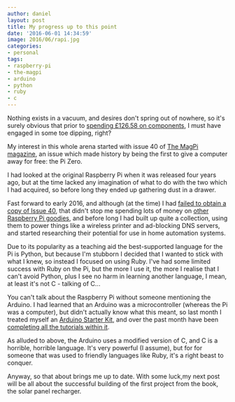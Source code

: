 ```yaml
---
author: daniel
layout: post
title: My progress up to this point
date: '2016-06-01 14:34:59'
image: 2016/06/rapi.jpg
categories:
- personal
tags:
- raspberry-pi
- the-magpi
- arduino
- python
- ruby
- c
---
```


<p class="intro"><span class="dropcap">N</span>othing exists in a vacuum, and desires don't spring out of nowhere, so it's surely obvious that prior to <a href="/2016/05/31/im-officially-126-58-more-prepared-than-i-was-yesterday/">spending £126.58 on components</a>, I must have engaged in some toe dipping, right?</p>

My interest in this whole arena started with issue 40 of [The MagPi magazine](https://www.raspberrypi.org/magpi/), an issue which made history by being the first to give a computer away for free: the Pi Zero.

I had looked at the original Raspberry Pi when it was released four years ago, but at the time lacked any imagination of what to do with the two which I had acquired, so before long they ended up gathering dust in a drawer.

Fast forward to early 2016, and although (at the time) I had [failed to obtain a copy of Issue 40](https://talk.birmingham.io/t/raspberry-pi-zero/2191), that didn't stop me spending lots of money on [other Raspberry Pi goodies](https://talk.birmingham.io/t/what-have-you-done-with-your-raspberry-pi/2332), and before long I had built up quite a collection, using them to power things like a wireless printer and ad-blocking DNS servers, and started researching their potential for use in home automation systems.

Due to its popularity as a teaching aid the best-supported language for the Pi is Python, but because I'm stubborn I decided that I wanted to stick with what I knew, so instead I focused on using Ruby. I've had some limited success with Ruby on the Pi, but the more I use it, the more I realise that I can't avoid Python, plus I see no harm in learning another language, I mean, at least it's not C - talking of C...

You can't talk about the Raspberry Pi without someone mentioning the Arduino. I had learned that an Arduino was a microcontroller (whereas the Pi was a computer), but didn't actually know what this meant, so last month I treated myself an [Arduino Starter Kit](http://amzn.to/20TaOh1), and over the past month have been [completing all the tutorials within it](https://talk.birmingham.io/t/my-adventures-with-the-arduino-starter-kit/2561).

As alluded to above, the Arduino uses a modified version of C, and C is a horrible, horrible language. It's very powerful (I assume), but for for someone that was used to friendly languages like Ruby, it's a right beast to conquer.

Anyway, so that about brings me up to date. With some luck,my next post will be all about the successful building of the first project from the book, the solar panel recharger.
